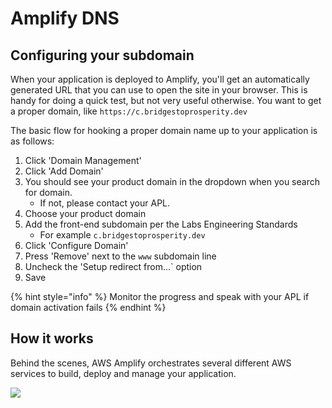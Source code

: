 # Amplify DNS

## Configuring your subdomain

When your application is deployed to Amplify, you'll get an automatically generated URL that you can use to open the site in your browser. This is handy for doing a quick test, but not very useful otherwise. You want to get a proper domain, like `https://c.bridgestoprosperity.dev`

The basic flow for hooking a proper domain name up to your application is as follows:

1. Click 'Domain Management'
2. Click 'Add Domain'
3. You should see your product domain in the dropdown when you search for domain.
   * If not, please contact your APL.
4. Choose your product domain
5. Add the front-end subdomain per the Labs Engineering Standards
   * For example `c.bridgestoprosperity.dev`
6. Click 'Configure Domain'
7. Press 'Remove' next to the `www` subdomain line
8. Uncheck the 'Setup redirect from...\` option
9. Save

{% hint style="info" %}
Monitor the progress and speak with your APL if domain activation fails
{% endhint %}

## How it works

Behind the scenes, AWS Amplify orchestrates several different AWS services to build, deploy and manage your application.

![](https://app.lucidchart.com/publicSegments/view/85a071bc-1af9-4cd4-aafc-535a73d90c4d/image.png)

